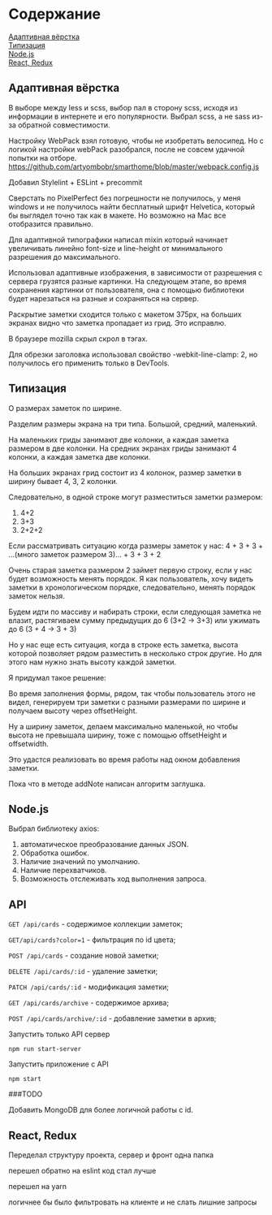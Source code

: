 # Содержание  
[Адаптивная вёрстка](#html)  
[Типизация](#ts)  
[Node.js](#node)  
[React, Redux](#react)  



<a name="html"><h2>Адаптивная вёрстка</h2></a>
В выборе между less и scss, выбор пал в сторону scss, исходя из информации в интернете и его популярности. Выбрал scss, а не sass из-за обратной совместимости.

Настройку WebPack взял готовую, чтобы не изобретать велосипед. Но с логикой настройки webPack разобрался, после не совсем удачной попытки на отборе. https://github.com/artyombobr/smarthome/blob/master/webpack.config.js

Добавил Stylelint + ESLint + precommit

Сверстать по PixelPerfect без погрешности не получилось, у меня windows и не получилось найти бесплатный шрифт Helvetica, который бы выглядел точно так как в макете. Но возможно на Mac все отобразится правильно. 

Для адаптивной типографики написал mixin который начинает увеличивать линейно font-size и line-height от минимального разрешения до максимального.

Использовал адаптивные изображения, в зависимости от разрешения с сервера грузятся разные картинки. На следующем этапе, во время сохранения картинки от пользователя, она с помощью библиотеки будет нарезаться на разные и сохраняться на сервер.

Раскрытие заметки сходится только с макетом 375px, на больших экранах видно что заметка пропадает из грид. Это исправлю.

В браузере mozilla скрыл скрол в тэгах.

Для обрезки заголовка использовал свойство -webkit-line-clamp: 2, но получилось его применить только в DevTools.

<a name="ts"><h2>Типизация</h2></a>
О размерах заметок по ширине. 

Разделим размеры экрана на три типа. Большой, средний, маленький. 

На маленьких гриды занимают две колонки, а каждая заметка размером в две колонки. 
На средних экранах гриды занимают 4 колонки, а каждая заметка две колонки. 

На больших экранах грид состоит из 4 колонок, размер заметки в ширину бывает 4, 3, 2 колонки.

Следовательно, в одной строке могут разместиться заметки размером:
 1) 4+2
 2) 3+3
 3) 2+2+2
 
 Если рассматривать ситуацию когда размеры заметок у нас:
 4 + 3 + 3  + ...(много заметок размером 3)... + 3 + 3 + 2
 
 Очень старая заметка размером 2 займет первую строку, если у нас будет возможность менять порядок. Я как пользователь, 
 хочу видеть заметки в хронологическом порядке, следовательно, менять порядок заметок нельзя.
 
 Будем идти по массиву и набирать строки, если следующая заметка не влазит, растягиваем сумму предыдущих 
 до 6 (3+2 -> 3+3)  или ужимать до 6 (3 + 4 -> 3 + 3) 
 
 Но у нас еще есть ситуация, когда в строке есть заметка, высота которой позволяет рядом разместить в несколько 
 строк другие. Но для этого нам нужно знать высоту каждой заметки. 
 
 Я придумал такое решение: 
 
 Во время заполнения формы, рядом, так чтобы пользователь этого не видел, генерируем три заметки с разными размерами по
 ширине и получаем высоту через offsetHeight. 
 
 Ну а ширину заметок, делаем максимально маленькой, но чтобы высота не превышала ширину, тоже с помощью offsetHeight и
 offsetwidth. 
 
 Это удастся реализовать во время работы над окном добавления заметки. 
 
 Пока что в методе addNote написан алгоритм заглушка. 
 
 
<a name="node"><h2>Node.js</h2></a>

Выбрал библиотеку axios:

1) автоматическое преобразование данных JSON.
2) Обработка ошибок.
3) Наличие значений по умолчанию.
4) Наличие перехватчиков.
5) Возможность отслеживать ход выполнения запроса.



## API

`GET /api/cards` - содержимое коллекции заметок;

`GET/api/cards?color=1` - фильтрация по id цвета;

`POST /api/cards` - создание новой заметки;

`DELETE /api/cards/:id` - удаление заметки;

`PATCH /api/cards/:id` - модификация заметки;

`GET /api/cards/archive` - содержимое архива;

`POST /api/cards/archive/:id` - добавление заметки в архив;

Запустить только API сервер

```
npm run start-server
```

Запустить приложение с API

```
npm start
```

###TODO

Добавить MongoDB для более логичной работы с id. 


<a name="react"><h2>React, Redux</h2></a>

Переделал структуру проекта, сервер и фронт одна папка

перешел обратно на eslint 
код стал лучше

перешел на yarn 

логичнее бы было фильтровать на клиенте и не слать лишние запросы
